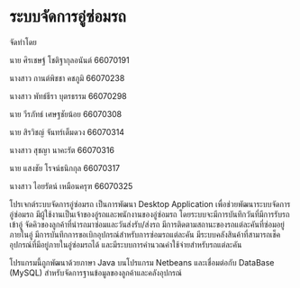 # ระบบจัดการอู่ซ่อมรถ

จัดทำโดย

นาย ศิรเชษฐ์ 		โชติฐากุลอนันต์ 	66070191

นางสาว กานต์พิชชา คชภูมิ 			66070238

นางสาว พัทธ์ธีรา 	บุตรธรรม  		66070298

นาย วีรภัทธ์ 		เศษฐชัยน้อย 		66070308

นาย สิรวิชญ์ 		จันทร์เต็มดวง		66070314

นางสาว สุชญา	นาคะรัต		66070316

นาย แสงชัย 		โรจน์ธนิกกุล 		66070317

นางสาว ไอยรัตน์ 	เหมือนครุฑ 		66070325

โปรเจกต์ระบบจัดการอู่ซ่อมรถ เป็นการพัฒนา Desktop Application เพื่อช่วยพัฒนาระบบจัดการอู่ซ่อมรถ มีผู้ใช้งานเป็นเจ้าของอู่รถและพนักงานของอู่ซ่อมรถ โดยระบบจะมีการบันทึกวันที่มีการรับรถเข้าอู่ จัดคิวของลูกค้าที่นำรถมาซ่อมและวันส่งรับ/ส่งรถ มีการติดตามสถานะของรถแต่ละคันที่ซ่อมอยู่ภายในอู่ มีการบันทึกการขอเบิกอุปกรณ์สำหรับการซ่อมรถแต่ละคัน มีระบบคลังสินค้าที่สามารถเช็คอุปกรณ์ที่มีอยู่ภายในอู่ซ่อมรถได้ และมีระบบการคำนวณค่าใช้จ่ายสำหรับรถแต่ละคัน

โปรแกรมนี้ถูกพัฒนาด้วยภาษา Java บนโปรแกรม Netbeans และเชื่อมต่อกับ  DataBase (MySQL) สำหรับจัดการฐานข้อมูลของลูกค้าและคลังอุปกรณ์ 
